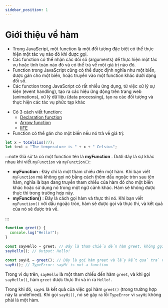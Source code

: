 ```yaml
---
sidebar_position: 1
---
```


# Giới thiệu về hàm

- Trong JavaScript, một function là một đối tượng đặc biệt có thể thực hiện một tác vụ nào đó khi được gọi.
- Các function có thể nhận các đối số (arguments) để thực hiện một tác vụ hoặc tính toán nào đó và có thể trả về một giá trị nào đó.
- Function trong JavaScript cũng có thể được định nghĩa như một biến, được gán cho một biến, hoặc truyền vào một function khác dưới dạng đối số.
- Các function trong JavaScript có rất nhiều ứng dụng, từ việc xử lý sự kiện (event handling), tạo ra các hiệu ứng động trên trang web (animations), xử lý dữ liệu (data processing), tạo ra các đối tượng và thực hiện các tác vụ phức tạp khác

* Có 3 cách viết function:
  - [Declaration function](./declaration-function)
  - [Arrow function](./arrow-function)
  - [IIFE](./iife)
* Function có thể gán cho một biến nếu nó trả về giá trị:

```js
let x = toCelsius(77);
let text = "The temperature is " + x + " Celsius";
```

:::note
Giả sử ta có một function tên là **myFunction** . Dưới đây là sự khác nhau khi viết `myFunction` và `myFunction()`:

- **myFunction** : Đây chỉ là một tham chiếu đến một hàm. Khi bạn viết `myFunction` mà không gọi nó bằng cách thêm dấu ngoặc tròn sau tên hàm, nghĩa là bạn đang truyền tham chiếu của hàm đó cho một biến khác hoặc sử dụng nó trong một ngữ cảnh khác. Hàm sẽ không được thực thi trong trường hợp này.
- **myFunction()** : Đây là cách gọi hàm và thực thi nó. Khi bạn viết `myFunction()` với dấu ngoặc tròn, hàm sẽ được gọi và thực thi, và kết quả của nó sẽ được trả về.

:::

```js
function greet() {
  console.log("Hello!");
}

const sayHello = greet; // Đây là tham chiếu đến hàm greet, không gọi hàm
sayHello(); // Output: Hello!

const sayHi = greet(); // Đây là gọi hàm greet và lấy kết quả trả về (trong trường hợp này là undefined)
sayHi(); // TypeError: sayHi is not a function
```

Trong ví dụ trên, `sayHello` là một tham chiếu đến hàm `greet`, và khi gọi `sayHello()`, hàm `greet` được thực thi và in ra `Hello!`.

Trong khi đó, `sayHi` là kết quả của việc gọi hàm `greet()` (trong trường hợp này là undefined). Khi gọi `sayHi()`, nó sẽ gây ra lỗi `TypeError` vì `sayHi` không phải là một hàm.
